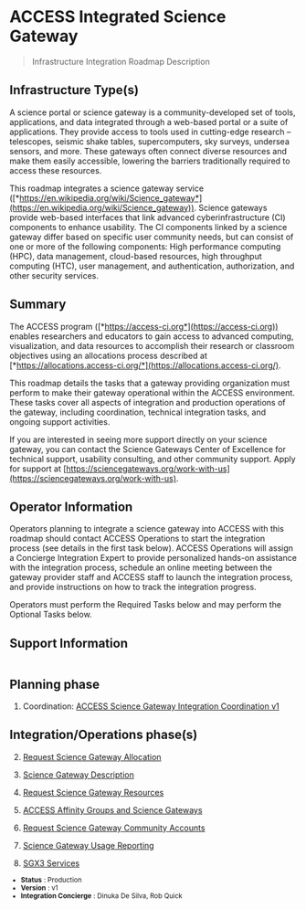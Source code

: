 # ACCESS Integrated Science Gateway

> Infrastructure Integration Roadmap Description

## Infrastructure Type(s)

A science portal or science gateway is a community-developed set of tools, applications, and data integrated through a web-based portal or a suite of applications. They provide access to tools used in cutting-edge research – telescopes, seismic shake tables, supercomputers, sky surveys, undersea sensors, and more. These gateways often connect diverse resources and make them easily accessible, lowering the barriers traditionally required to access these resources.

This roadmap integrates a science gateway service ([*https://en.wikipedia.org/wiki/Science_gateway*](https://en.wikipedia.org/wiki/Science_gateway)). Science gateways provide web-based interfaces that link advanced cyberinfrastructure (CI) components to enhance usability. The CI components linked by a science gateway differ based on specific user community needs, but can consist of one or more of the following components: High performance computing (HPC), data management, cloud-based resources, high throughput computing (HTC), user management, and authentication, authorization, and other security services.

## Summary

The ACCESS program ([*https://access-ci.org*](https://access-ci.org)) enables researchers and educators to gain access to advanced computing, visualization, and data resources to accomplish their research or classroom objectives using an allocations process described at [*https://allocations.access-ci.org/*](https://allocations.access-ci.org/).

This roadmap details the tasks that a gateway providing organization must perform to make their gateway operational within the ACCESS environment. These tasks cover all aspects of integration and production operations of the gateway, including coordination, technical integration tasks, and ongoing support activities.

If you are interested in seeing more support directly on your science gateway, you can contact the Science Gateways Center of Excellence for technical support, usability consulting, and other community support. Apply for support at [https://sciencegateways.org/work-with-us](https://sciencegateways.org/work-with-us). 

## Operator Information

Operators planning to integrate a science gateway into ACCESS with this roadmap should contact ACCESS Operations to start the integration process (see details in the first task below). ACCESS Operations will assign a Concierge Integration Expert to provide personalized hands-on assistance with the integration process, schedule an online meeting between the gateway provider staff and ACCESS staff to launch the integration process, and provide instructions on how to track the integration progress.

Operators must perform the Required Tasks below and may perform the Optional Tasks below.

## Support Information

```{include} ../tasks/support.md
```

## Planning phase

1. Coordination: [ACCESS Science Gateway Integration Coordination v1](../tasks/ACCESS_Science_Gateway_Integration_Coordination_v1.md)

## Integration/Operations phase(s)

2. [Request Science Gateway Allocation](../tasks/Request_Science_Gateway_Allocation_v1.md)

3. [Science Gateway Description](../tasks/Science_Gateway_Description_v1.md)

4. [Request Science Gateway Resources](../tasks/Request_Science_Gateway_Resources_v1.md)

5. [ACCESS Affinity Groups and Science Gateways](../tasks/ACCESS_Affinity_Groups_and_Science_Gateways_v1.md)

6. [Request Science Gateway Community Accounts](../tasks/Request_Science_Gateway_Community_Accounts_v1.md)

7. [Science Gateway Usage Reporting](../tasks/Science_Gateway_Usage_Reporting_v1.md)

8. [SGX3 Services](../tasks/ACCESS_Science_Gateway_SGX3_Services_v1.md)

<sub>
<ul class="document-meta-data">
    <li><strong>Status</strong> : Production</li>
    <li><strong>Version</strong> : v1</li>
    <li><strong>Integration Concierge</strong> : Dinuka De Silva, Rob Quick</li>
</ul>
</sub>
<br/>
<br/>
